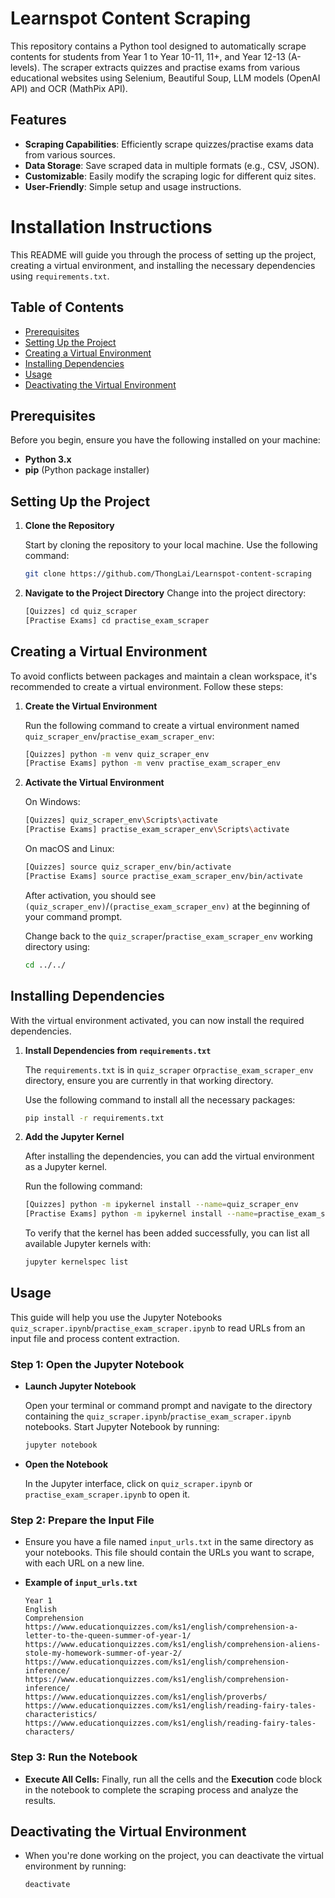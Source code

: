 # Learnspot Content Scraping
This repository contains a Python tool designed to automatically scrape contents for students from Year 1 to Year 10-11, 11+, and Year 12-13 (A-levels). The scraper extracts quizzes and practise exams from various educational websites using Selenium, Beautiful Soup, LLM models (OpenAI API) and OCR (MathPix API).

## Features
- **Scraping Capabilities**: Efficiently scrape quizzes/practise exams data from various sources.
- **Data Storage**: Save scraped data in multiple formats (e.g., CSV, JSON).
- **Customizable**: Easily modify the scraping logic for different quiz sites.
- **User-Friendly**: Simple setup and usage instructions.

# Installation Instructions
This README will guide you through the process of setting up the project, creating a virtual environment, and installing the necessary dependencies using `requirements.txt`.


## Table of Contents
- [Prerequisites](#prerequisites)
- [Setting Up the Project](#setting-up-the-project)
- [Creating a Virtual Environment](#creating-a-virtual-environment)
- [Installing Dependencies](#installing-dependencies)
- [Usage](#usage)
- [Deactivating the Virtual Environment](#deactivating-the-virtual-environment)

## Prerequisites
Before you begin, ensure you have the following installed on your machine:
- **Python 3.x**
- **pip** (Python package installer)



## Setting Up the Project

1. **Clone the Repository**

   Start by cloning the repository to your local machine. Use the following command:
      ```bash
      git clone https://github.com/ThongLai/Learnspot-content-scraping
      ```

2. **Navigate to the Project Directory**
   Change into the project directory:
      ```bash 
      [Quizzes] cd quiz_scraper
      [Practise Exams] cd practise_exam_scraper
      ```
      
## Creating a Virtual Environment

To avoid conflicts between packages and maintain a clean workspace, it's recommended to create a virtual environment. Follow these steps:

1. **Create the Virtual Environment**

   Run the following command to create a virtual environment named `quiz_scraper_env`/`practise_exam_scraper_env`:
      ```bash
      [Quizzes] python -m venv quiz_scraper_env
      [Practise Exams] python -m venv practise_exam_scraper_env
      ```

2. **Activate the Virtual Environment**
   
   On Windows:
      ```bash 
      [Quizzes] quiz_scraper_env\Scripts\activate
      [Practise Exams] practise_exam_scraper_env\Scripts\activate
      ```
   On macOS and Linux:
      ```bash 
      [Quizzes] source quiz_scraper_env/bin/activate
      [Practise Exams] source practise_exam_scraper_env/bin/activate
      ```
   After activation, you should see `(quiz_scraper_env)`/`(practise_exam_scraper_env)` at the beginning of your command prompt. 
   
   Change back to the `quiz_scraper`/`practise_exam_scraper_env` working directory using:
      ```bash
      cd ../../
      ```

## Installing Dependencies

With the virtual environment activated, you can now install the required dependencies.

1. **Install Dependencies from `requirements.txt`**
   
   The `requirements.txt` is in `quiz_scraper` or`practise_exam_scraper_env` directory, ensure you are currently in that working directory.

   Use the following command to install all the necessary packages:
   ```bash
   pip install -r requirements.txt
   ```
   
1. **Add the Jupyter Kernel**
   
   After installing the dependencies, you can add the virtual environment as a Jupyter kernel. 
   
   Run the following command:
   ```bash
   [Quizzes] python -m ipykernel install --name=quiz_scraper_env
   [Practise Exams] python -m ipykernel install --name=practise_exam_scraper_env
   ```

   To verify that the kernel has been added successfully, you can list all available Jupyter kernels with:
   ```bash
   jupyter kernelspec list
   ```

## Usage

This guide will help you use the Jupyter Notebooks `quiz_scraper.ipynb`/`practise_exam_scraper.ipynb` to read URLs from an input file and process content extraction.

### Step 1: Open the Jupyter Notebook

- **Launch Jupyter Notebook**

   Open your terminal or command prompt and navigate to the directory containing the `quiz_scraper.ipynb`/`practise_exam_scraper.ipynb` notebooks. Start Jupyter Notebook by running:
   ```bash
   jupyter notebook
   ```
- **Open the Notebook**

   In the Jupyter interface, click on `quiz_scraper.ipynb` or `practise_exam_scraper.ipynb` to open it.
   
### Step 2: Prepare the Input File

   - Ensure you have a file named `input_urls.txt` in the same directory as your notebooks. This file should contain the URLs you want to scrape, with each URL on a new line.

   - **Example of `input_urls.txt`**
      ```
      Year 1
      English
      Comprehension
      https://www.educationquizzes.com/ks1/english/comprehension-a-letter-to-the-queen-summer-of-year-1/ 
      https://www.educationquizzes.com/ks1/english/comprehension-aliens-stole-my-homework-summer-of-year-2/ 
      https://www.educationquizzes.com/ks1/english/comprehension-inference/ 
      https://www.educationquizzes.com/ks1/english/comprehension-inference/ 
      https://www.educationquizzes.com/ks1/english/proverbs/ 
      https://www.educationquizzes.com/ks1/english/reading-fairy-tales-characteristics/ 
      https://www.educationquizzes.com/ks1/english/reading-fairy-tales-characters/  
      ```
### Step 3: Run the Notebook
- **Execute All Cells:** Finally, run all the cells and the **Execution** code block in the notebook to complete the scraping process and analyze the results.

## Deactivating the Virtual Environment
- When you're done working on the project, you can deactivate the virtual environment by running:
   ```bash
   deactivate
   ```